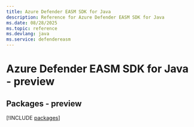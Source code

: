 ```yaml
---
title: Azure Defender EASM SDK for Java
description: Reference for Azure Defender EASM SDK for Java
ms.date: 08/28/2025
ms.topic: reference
ms.devlang: java
ms.service: defendereasm
---
```

# Azure Defender EASM SDK for Java - preview
## Packages - preview
[!INCLUDE [packages](defender-easm-index.md)]